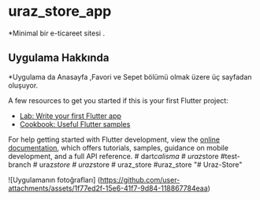 # uraz_store_app

*Minimal bir e-ticareet sitesi .

## Uygulama Hakkında

*Uygulama da Anasayfa ,Favori ve Sepet bölümü olmak üzere üç sayfadan oluşuyor. 




A few resources to get you started if this is your first Flutter project:

- [Lab: Write your first Flutter app](https://docs.flutter.dev/get-started/codelab)
- [Cookbook: Useful Flutter samples](https://docs.flutter.dev/cookbook)

For help getting started with Flutter development, view the
[online documentation](https://docs.flutter.dev/), which offers tutorials,
samples, guidance on mobile development, and a full API reference.
#   d a r t _ c a l i s m a 
 
 #   u r a z _ s t o r e 
 
 # t e s t - b r a n c h 
 
 #   u r a z _ s t o r e 
 
 #   u r a z _ s t o r e 
 
 #   u r a z _ s t o r e 
 
 #uraz_store
"# Uraz-Store" 

![Uygulamanın fotoğrafları] (https://github.com/user-attachments/assets/1f77ed2f-15e6-41f7-9d84-118867784eaa)

